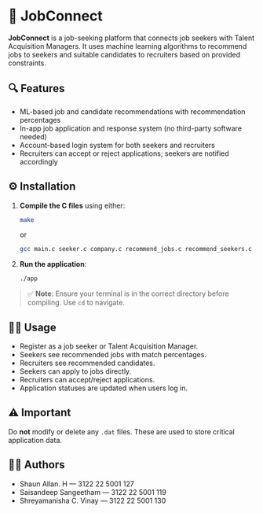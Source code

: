 # 💼 JobConnect

**JobConnect** is a job-seeking platform that connects job seekers with Talent Acquisition Managers. It uses machine learning algorithms to recommend jobs to seekers and suitable candidates to recruiters based on provided constraints.

## 🔍 Features
- ML-based job and candidate recommendations with recommendation percentages
- In-app job application and response system (no third-party software needed)
- Account-based login system for both seekers and recruiters
- Recruiters can accept or reject applications; seekers are notified accordingly

## ⚙️ Installation

1. **Compile the C files** using either:
   ```bash
   make
   ```
   or
   ```bash
   gcc main.c seeker.c company.c recommend_jobs.c recommend_seekers.c ScoreCalculation/score.c applications.c validation.c sha256.c -o app
   ```

2. **Run the application**:
   ```bash
   ./app
   ```

> ✅ **Note**: Ensure your terminal is in the correct directory before compiling. Use `cd` to navigate.

## 🧑‍💼 Usage

- Register as a job seeker or Talent Acquisition Manager.
- Seekers see recommended jobs with match percentages.
- Recruiters see recommended candidates.
- Seekers can apply to jobs directly.
- Recruiters can accept/reject applications.
- Application statuses are updated when users log in.

## ⚠️ Important
Do **not** modify or delete any `.dat` files. These are used to store critical application data.

## 👨‍💻 Authors
- Shaun Allan. H — 3122 22 5001 127  
- Saisandeep Sangeetham — 3122 22 5001 119  
- Shreyamanisha C. Vinay — 3122 22 5001 130
